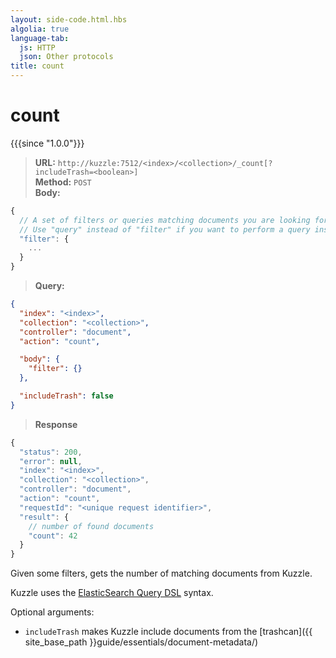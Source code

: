 ```yaml
---
layout: side-code.html.hbs
algolia: true
language-tab:
  js: HTTP
  json: Other protocols
title: count
---
```


# count

{{{since "1.0.0"}}}

<blockquote class="js">
<p>
<b>URL:</b> <code>http://kuzzle:7512/&lt;index&gt;/&lt;collection&gt;/_count[?includeTrash=&lt;boolean&gt;]</code>  
<br><b>Method:</b> <code>POST</code>  
<br><b>Body:</b>
</p>
</blockquote>


```js
{
  // A set of filters or queries matching documents you are looking for.
  // Use "query" instead of "filter" if you want to perform a query instead.
  "filter": {
    ...
  }
}
```


<blockquote class="json">
<p>
<b>Query:</b>
</p>
</blockquote>


```json
{
  "index": "<index>",
  "collection": "<collection>",
  "controller": "document",
  "action": "count",

  "body": {
    "filter": {}
  },

  "includeTrash": false
}
```

>**Response**

```javascript
{
  "status": 200,
  "error": null,
  "index": "<index>",
  "collection": "<collection>",
  "controller": "document",
  "action": "count",
  "requestId": "<unique request identifier>",
  "result": {
    // number of found documents
    "count": 42
  }
}
```

Given some filters, gets the number of matching documents from Kuzzle.

Kuzzle uses the [ElasticSearch Query DSL](https://www.elastic.co/guide/en/elasticsearch/reference/5.6/query-dsl.html) syntax.

Optional arguments:

- `includeTrash` makes Kuzzle include documents from the [trashcan]({{ site_base_path }}guide/essentials/document-metadata/)
